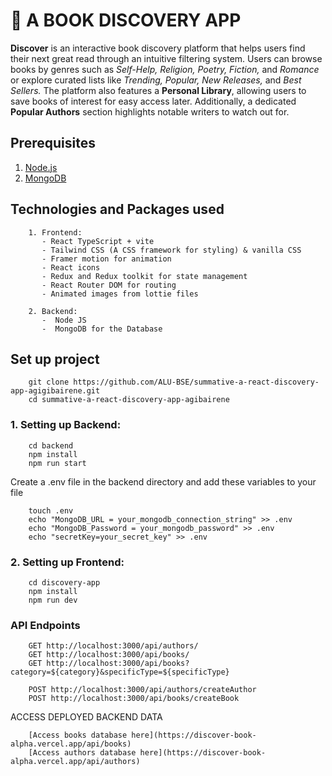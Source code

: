# 📌 A BOOK DISCOVERY APP

**Discover** is an interactive book discovery platform that helps users find their next great read through an intuitive filtering system. Users can browse books by genres such as *Self-Help, Religion, Poetry, Fiction,* and *Romance* or explore curated lists like *Trending, Popular, New Releases,* and *Best Sellers.* The platform also features a **Personal Library**, allowing users to save books of interest for easy access later. Additionally, a dedicated **Popular Authors** section highlights notable writers to watch out for.

## Prerequisites
1. [Node.js](https://nodejs.org/en/download)
2. [MongoDB](https://www.mongodb.com/docs/manual/installation/)



## Technologies and Packages used
```
    1. Frontend: 
       - React TypeScript + vite
       - Tailwind CSS (A CSS framework for styling) & vanilla CSS
       - Framer motion for animation
       - React icons
       - Redux and Redux toolkit for state management
       - React Router DOM for routing
       - Animated images from lottie files

    2. Backend: 
       -  Node JS
       -  MongoDB for the Database
```

## Set up project
```
    git clone https://github.com/ALU-BSE/summative-a-react-discovery-app-agigibairene.git
    cd summative-a-react-discovery-app-agibairene
```

###  1. Setting up Backend:
   
```   
    cd backend
    npm install
    npm run start 
```

Create a .env file in the backend directory and add these variables to your file
```
    touch .env
    echo "MongoDB_URL = your_mongodb_connection_string" >> .env
    echo "MongoDB_Password = your_mongodb_password" >> .env
    echo "secretKey=your_secret_key" >> .env
```

### 2. Setting up Frontend:
```
    cd discovery-app
    npm install 
    npm run dev
```


### API Endpoints
```
    GET http://localhost:3000/api/authors/
    GET http://localhost:3000/api/books/
    GET http://localhost:3000/api/books?category=${category}&specificType=${specificType}

    POST http://localhost:3000/api/authors/createAuthor
    POST http://localhost:3000/api/books/createBook

```

ACCESS DEPLOYED BACKEND DATA
```
    [Access books database here](https://discover-book-alpha.vercel.app/api/books)
    [Access authors database here](https://discover-book-alpha.vercel.app/api/authors)
```